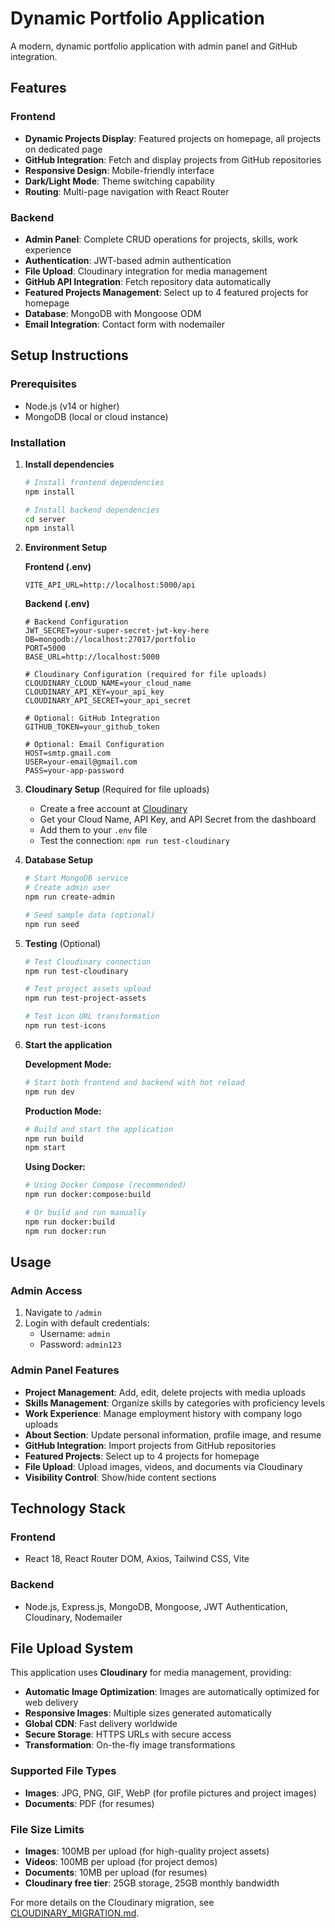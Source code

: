 # Dynamic Portfolio Application

A modern, dynamic portfolio application with admin panel and GitHub integration.

## Features

### Frontend
- **Dynamic Projects Display**: Featured projects on homepage, all projects on dedicated page
- **GitHub Integration**: Fetch and display projects from GitHub repositories
- **Responsive Design**: Mobile-friendly interface
- **Dark/Light Mode**: Theme switching capability
- **Routing**: Multi-page navigation with React Router

### Backend
- **Admin Panel**: Complete CRUD operations for projects, skills, work experience
- **Authentication**: JWT-based admin authentication
- **File Upload**: Cloudinary integration for media management
- **GitHub API Integration**: Fetch repository data automatically
- **Featured Projects Management**: Select up to 4 featured projects for homepage
- **Database**: MongoDB with Mongoose ODM
- **Email Integration**: Contact form with nodemailer

## Setup Instructions

### Prerequisites
- Node.js (v14 or higher)
- MongoDB (local or cloud instance)

### Installation

1. **Install dependencies**
   ```bash
   # Install frontend dependencies
   npm install
   
   # Install backend dependencies
   cd server
   npm install
   ```

2. **Environment Setup**
   
   **Frontend (.env)**
   ```
   VITE_API_URL=http://localhost:5000/api
   ```
   
   **Backend (.env)**
   ```
   # Backend Configuration
   JWT_SECRET=your-super-secret-jwt-key-here
   DB=mongodb://localhost:27017/portfolio
   PORT=5000
   BASE_URL=http://localhost:5000
   
   # Cloudinary Configuration (required for file uploads)
   CLOUDINARY_CLOUD_NAME=your_cloud_name
   CLOUDINARY_API_KEY=your_api_key
   CLOUDINARY_API_SECRET=your_api_secret
   
   # Optional: GitHub Integration
   GITHUB_TOKEN=your_github_token
   
   # Optional: Email Configuration
   HOST=smtp.gmail.com
   USER=your-email@gmail.com
   PASS=your-app-password
   ```

3. **Cloudinary Setup** (Required for file uploads)
   - Create a free account at [Cloudinary](https://cloudinary.com/)
   - Get your Cloud Name, API Key, and API Secret from the dashboard
   - Add them to your `.env` file
   - Test the connection: `npm run test-cloudinary`

4. **Database Setup**
   ```bash
   # Start MongoDB service
   # Create admin user
   npm run create-admin
   
   # Seed sample data (optional)
   npm run seed
   ```

5. **Testing** (Optional)
   ```bash
   # Test Cloudinary connection
   npm run test-cloudinary
   
   # Test project assets upload
   npm run test-project-assets
   
   # Test icon URL transformation
   npm run test-icons
   ```

6. **Start the application**
   
   **Development Mode:**
   ```bash
   # Start both frontend and backend with hot reload
   npm run dev
   ```
   
   **Production Mode:**
   ```bash
   # Build and start the application
   npm run build
   npm start
   ```
   
   **Using Docker:**
   ```bash
   # Using Docker Compose (recommended)
   npm run docker:compose:build
   
   # Or build and run manually
   npm run docker:build
   npm run docker:run
   ```

## Usage

### Admin Access
1. Navigate to `/admin`
2. Login with default credentials:
   - Username: `admin`
   - Password: `admin123`

### Admin Panel Features
- **Project Management**: Add, edit, delete projects with media uploads
- **Skills Management**: Organize skills by categories with proficiency levels
- **Work Experience**: Manage employment history with company logo uploads
- **About Section**: Update personal information, profile image, and resume
- **GitHub Integration**: Import projects from GitHub repositories
- **Featured Projects**: Select up to 4 projects for homepage
- **File Upload**: Upload images, videos, and documents via Cloudinary
- **Visibility Control**: Show/hide content sections

## Technology Stack

### Frontend
- React 18, React Router DOM, Axios, Tailwind CSS, Vite

### Backend
- Node.js, Express.js, MongoDB, Mongoose, JWT Authentication, Cloudinary, Nodemailer

## File Upload System

This application uses **Cloudinary** for media management, providing:
- **Automatic Image Optimization**: Images are automatically optimized for web delivery
- **Responsive Images**: Multiple sizes generated automatically
- **Global CDN**: Fast delivery worldwide
- **Secure Storage**: HTTPS URLs with secure access
- **Transformation**: On-the-fly image transformations

### Supported File Types
- **Images**: JPG, PNG, GIF, WebP (for profile pictures and project images)
- **Documents**: PDF (for resumes)

### File Size Limits
- **Images**: 100MB per upload (for high-quality project assets)
- **Videos**: 100MB per upload (for project demos)
- **Documents**: 10MB per upload (for resumes)
- **Cloudinary free tier**: 25GB storage, 25GB monthly bandwidth

For more details on the Cloudinary migration, see [CLOUDINARY_MIGRATION.md](./CLOUDINARY_MIGRATION.md).